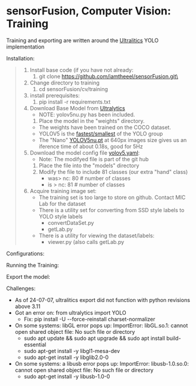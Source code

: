 # sensorFusion, Computer Vision: Training

Training and exporting are written around the [Ultralitics](https://docs.ultralytics.com/modes/train/) YOLO implementation

Installation:
>1. Install base code (if you have not already:
>    1. git clone https://github.com/iamtheeel/sensorFusion.git\
>1. Change directory to training
>    1. cd sensorFusion/cv/training
>1. install prerequisites:
>    1. pip install -r requirements.txt
>1. Download Base Model from [Ultralytics](https://docs.ultralytics.com/models/yolov5/#supported-tasks-and-modes)
>    - NOTE: yolov5nu.py has been included.
>    1. Place the model in the "weights" directory.
>    - The weights have been trained on the COCO dataset.
>    - YOLOV5 is the [fastest/smallest](https://pytorch.org/hub/ultralytics_yolov5/) of the YOLO group
>    - The "Nano" [YOLOV5nu.pt](https://github.com/ultralytics/assets/releases/download/v8.2.0/yolov5nu.pt) at 640px images size gives us an iference time of about 0.18s, good for 5Hz
>1. Download the model config file [yolov5.yaml](https://github.com/ultralytics/ultralytics/blob/main/ultralytics/cfg/models/v5/yolov5.yaml):
>    - Note: The modifyed file is part of the git hub
>    1. Place the file into the "models" directory
>    2. Modify the file to include 81 classes (our extra "hand" class)
>        - was> nc: 80 # number of classes 
>        - is > nc: 81 # number of classes
>3. Acquire training image set:
>    - The training set is too large to store on github. Contact MIC Lab for the dataset
>    - There is a utility set for converting from SSD style labels to YOLO style labels
>        - convertDataSet.py
>        - getLab.py
>    - There is a utility for viewing the dataset/labels:
>        - viewer.py  (also calls getLab.py

Configurations:

Running the Training:

Export the model:

Challenges: 
- As of 24-07-07, ultralitics export did not function with python revisions above 3.11
- Got an error on: from ultralytics import YOLO
  - Fix:        pip install -U --force-reinstall charset-normalizer
- On some systems: libGL error pops up: ImportError: libGL.so.1: cannot open shared object file: No such file or directory
  - sudo apt update && sudo apt upgrade && sudo apt install build-essential
  - sudo apt-get install -y libgl1-mesa-dev
  - sudo apt-get install -y libglib2.0-0
- On some systems: a libusb error pops up: ImportError: libusb-1.0.so.0: cannot open shared object file: No such file or directory
  - sudo apt-get install -y libusb-1.0-0
